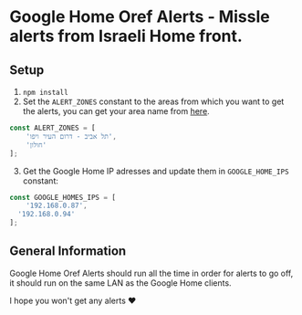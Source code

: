 # Google Home Oref Alerts - Missle alerts from Israeli Home front.

## Setup ##

1. `npm install`
2. Set the `ALERT_ZONES` constant to the areas from which you want to get the alerts, you can get your area name from [here](https://www.oref.org.il//12481-he/Pakar.aspx?hash=12482).

```javascript
const ALERT_ZONES = [
	'תל אביב - דרום העיר ויפו',
	'חולון'
];
```
3. Get the Google Home IP adresses and update them in `GOOGLE_HOME_IPS` constant:
```javascript
const GOOGLE_HOMES_IPS = [
	'192.168.0.87',
  '192.168.0.94'
];
```
## General Information
Google Home Oref Alerts should run all the time in order for alerts to go off, it should run on the same LAN as the Google Home clients.

I hope you won't get any alerts ♥️
